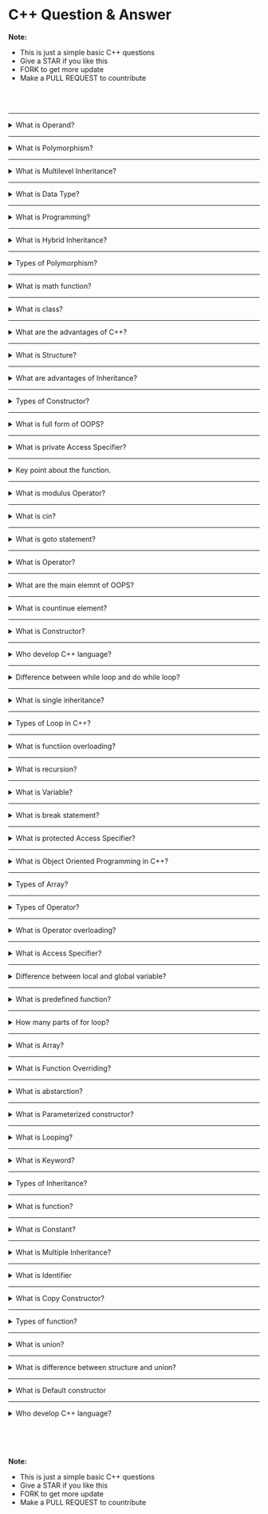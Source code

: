 # C++ Question & Answer

**Note:**
 - This is just a simple basic C++ questions <br> 
 - Give a STAR if you like this 
 - FORK to get more update
 - Make a PULL REQUEST to countribute


<br><br>

<hr>

<details><summary> What is Operand?</summary>

- The data or variable on which the operation is performed is called `operand`.
- for example:
    `x+y` [Here '+' is an operator, x & y are operand]


</details>

<hr>

<details><summary> What is Polymorphism?</summary>

- It means one name many forms so we can say that in tis type of programming some function is used to perform different kind of operation.
- It is an important part of object oriented programming language.

</details>

<hr>

<details><summary> What is Multilevel Inheritance?</summary>

- When first class is inherited by second class, second class is inherited by third class and so on is called multilevel inheritance.
- In this type of inheritance each derived class is the base class for the next class.
- In this type of inheritance atleast three class are compulsory.

</details>

<hr>

<details><summary> What is Data Type?</summary>

- It is a type of data which is used in the program.
- The data type defines the amount of storage area allocated to variables.
- Example of data types are `int`, `float`, `char` etc.

</details>

<hr>

<details><summary> What is Programming?</summary>

- Programming is a process to write a code to construct an application and the source code is called program.

</details>

<hr>

<details><summary> What is Hybrid Inheritance?</summary>

- The combination of two or more than two inheeritance is called hybrid inheritance.
- It can be combination of any two or more than two inheritance (single, multilevel, hierarchical)
- In this type of inheritance at least three class are compulsory.

</details>

<hr>

<details><summary> Types of Polymorphism?</summary>

- Compile Time Polymorphism:
    Function overloading and Operator overloading are the example of Compile Time Polymorphism
- Runtime Polymorphism:
    Function overriding is the example of Runtime Polymorphism

</details>

<hr>

<details><summary> What is math function?</summary>

- It is used to perform the mathematical related operation
- There are many predefine math function in C library
- All the math funnction are predefine in `math.h` header file

</details>

<hr>

<details><summary> What is class?</summary>

- It is a collection of data member function in which data member is the variable and member function is the function used inside class
- It is declared with class keyword
    **For example:** `class Rectangle`
    - Here class is a keyword and Rectangle is the name of class

</details>

<hr>

<details><summary> What are the advantages of C++?</summary>

- C++ is a highly portable language means we can say that the software developed using C++ language can run on any platform
- C++ is an object-oriented programming language which includes the concepts such as classes, objects, inheritance, polymorphism, abstruction, encapsulation
- C++ has the concept of inheritance. Through inheritance, one can eliminate the redundant code and can reuse the existing classes.
- Data hiding helps the programmer to build secure programs so that the program cannot be attacked by the invaders
- It contains a rich function library 

</details>

<hr>

<details><summary> What is Structure?</summary>

- It is a collectio of data of different data type
- It is a user data type
- Data can of `int, float, char, double` etc data type
- We can access the member of structure by making the variable of structure
- struct keyword is used to create a structure

</details>

<hr>

<details><summary>What are advantages of Inheritance? </summary>

- **Code Reuseability:** It means functiion inside base class is shared by all the derieved class
- **Time Saving:** Because there is no need to define existing property (same code) of a class in another class
- **Less Cost:** Because existing code is reused, it leads to less develoment and maintainance costs.
- It helps to reduce code redundancy. 

</details>

<hr>

<details><summary> Types of Constructor?</summary>

There are three types of constructor:
- Default Constructor
- Parameterized Constructor
- Copy Constructor

</details>

<hr>

<details><summary> What is full form of OOPS? </summary>

- Object Oriented Programming System

</details>

<hr>

<details><summary> What is private Access Specifier?</summary>

- It is ussed to hide data memeber and memeber function from other classes
- Private element of a class can be accessed only inside in its own class
- Private element of a class can not be accessed out of that class

</details>

<hr>

<details><summary> Key point about the function.</summary>

There are three key point of function:
- Function Declaration = It is used to declare a function
- Function Definition = It means to write the code to perform a specific task
- Function Calling = It means to call the function to execute the function code

</details>

<hr>

<details><summary> What is modulus Operator?</summary>

- It returns the remainder of a division 
- % symbol is used to calculate modulus
    Example: 16%6=4 because the remainder is 4 when we divide 16 by 6

</details>

<hr>

<details><summary> What is cin?</summary>

- It is a keyword which is used to take user input at runtime
- It is always used with extraction (>>) operator

</details>

<hr>

<details><summary> What is goto statement?</summary>

- It is an user controlled jump statement which is controlled by the user
- It is always used with label

</details>

<hr>

<details><summary> What is Operator?</summary>

- It is a special symbol which is usd to perform the operation like arithmetic, logical etc.
    - for example:
    `x+y`
    Here '+' is an operator, x & y are operand

</details>

<hr>

<details><summary> What are the main elemnt of OOPS?</summary>

There are four main elemnt of OOPS
- Encapsulation
- Abstraction
- Inheritance
- Polymorphism

</details>

<hr>

<details><summary> What is countinue element?</summary>

- It is a keyword which is used to skip the next statement and countinue the loop
- It is mostly used with loop

</details>

<hr>

<details><summary> What is Constructor?</summary>

- It is a special memeber of class that executes when we create the instance (object) of that class. In-other word, we can say that there is no need to call a constructor
- Its name the same as class name
- It has no return type
- It may be parameterized or non-parameterized
- It is used to initialize class level variable

</details>

<hr>

<details><summary> Who develop C++ language?</summary>

- Bjarne Stroustrup

</details>

<hr>

<details><summary>Difference between while loop and do while loop?</summary>

- The difference between while loop and do while loop is that in the case of while loop, if the conditiion is wrong then the body does not execute. But in the case of do while loop, it's body execute at least one time either condition true or false

</details>

<hr>

<details><summary> What is single inheritance?</summary>

- In this type of inheritance only two classes are used in which one is inherited by another

</details>

<hr>

<details><summary> Types of Loop in C++?</summary>

There are there types of loop used in C++
- For loop
- While loop
- Do While loop

</details>

<hr>

<details><summary> What is functiion overloading?</summary>

- The function with same name and differnt parameter is called function overloading.

</details>

<hr>

<details><summary> What is recursion?</summary>

- The process of calling a function by itself is called recursion 

</details>

<hr>

<details><summary> What is Variable?</summary>

- It is a name of storage area which is used to store data or infofrmation
- It always contains last value assigned to it
- Each value most be assigned a specific data type
    - for example:
    `int x=5`
    Here 'x' ia a variable name and its value is 5 

</details>

<hr>

<details><summary> What is break statement?</summary>

- It is a keyword which is used to transfer the control out of the body of loop
- In other word we can say that, it is used to terminate the execution of loop
- It is also used to terminate the processing of a particular case in switch

</details>

<hr>

<details><summary> What is protected Access Specifier? </summary>

- It is approximately same as private but it allows the accessibility of data meeber and memeber function to the child class
- protected is used in the case of inheritance 

</details>

<hr>

<details><summary> What is Object Oriented Programming in C++?</summary>

- Object Oriented Programming (OOP) is a programming language model organize around objects rather than 'actions' and data rather than logic 

</details>

<hr>

<details><summary> Types of Array?</summary>

There are two types of array in C++
- Single Dimension Array
- Multi Dimension Array

</details>

<hr>

<details><summary> Types of Operator?</summary>

- Arithmetic Operators
- Relational Operators
- Logical Operators
- Assignment Operators
- Bitwise Operators
- Increment/Decremnet Operators
- Conditional Operators
- Special Operator

</details>

<hr>

<details><summary> What is Operator overloading?</summary>

- It is a type of polymorphism in which an operator is overloaded to give user define meaning to it
- Overloaded operators are functions with special keyword operator followed by the symbol for the operator being defined
- By using an operator overloading we can change the meaning of operator
- Overloaded operator is used to perform operation on user-define data type  

</details>

<hr>

<details><summary> What is Access Specifier?</summary>

- It is a keyword which is used to provide accessibiliy of data member (variable) and member function (function) of a class
- It is also called access modifier
    for example: public, private, etc

</details>

<hr>

<details><summary> Difference between local and global variable?</summary>

- Gloal variable is defined outside a function but Local vriable is defined inside a function
- Global variable can be accessed anywhere in the program but Local variable can be accessed only withina function 

</details>

<hr>

<details><summary> What is predefined function?</summary>

- The function which is predefined in the library is called prdefined function
- It is also called library function
- Example: printf, scanf, getch. clrscr, etc

</details>

<hr>

<details><summary> How many parts of for loop?</summary>

There are three parts of for loop
- Initialization
- Conditioon
- Increment or Decrement (It is also called 'update')

</details>

<hr>

<details><summary> What is Array?</summary>

- Array is te collection of data of same data type
- It is used to store group of data simultaneously
- It can store data of same data type (means an integer array can only store integer value, character array can only store only character value, and so on)
- We can not fetch data from array directly therefore we use index point
- The indexing of array always start with 0
- Index value is always an integer number
- array maybe of any data type like int, float, char, etc
    - for example:
    `int ar[5]={10,20,30,50,80};`
    Here 'ar' is the name of array and '5' is the size of array means this array can store atmost 5 value

</details>

<hr>

<details><summary> What is Function Overriding?</summary>

- Function with the same name and parameter is called function overriding
- It is not possible to make two function with same name and same parameter ina single class, therefore to implement function overriding derived class is used

</details>

<hr>

<details><summary> What is abstarction?</summary>

- Abstraction = Data hiding
- In otherword, we can say that in this type of programming essential data is shown to the user or outside class and unessential data is hidden
- Members define with a public access specifier are accessible through the program
- Members defined with a private access specifier are not accessible through out the program   

</details>

<hr>

<details><summary> What is Parameterized constructor?</summary>

- The constructor with parameter is called Parameterized constructor

</details>

<hr>

<details><summary> What is Looping?</summary>

- To run the body countinously until a required condition is fufill is called looping

</details>

<hr>

<details><summary> What is Keyword?</summary>

- The word which is predefined in the library is called keyword
- Its functinality is also predefined
- we can not use keyword as variable

</details>

<hr>

<details><summary> Types of Inheritance?</summary>

There are five types of inheritance in C++
- Single Inheritance
- Multiple Inheritance
- Multilevel Inheritance
- Hierarchical Inheritance
- Hybrid Inheritance

</details>

<hr>

<details><summary> What is function?</summary>

- It is a collction of statement that performs a specific task
- It executes when it is called by its name 
- A large program is divided into a number of small building block for simplicity and this building block is called function
- We can cal a function again and again
- The most important features of function is code re-usability
- The C library provides many predefine functions

</details>

<hr>

<details><summary> What is Constant?</summary>

- It refers to a fixeed value (can not be change any instant)
- It is also called Literals
- It can be of any data type like int, float, char etc

</details>

<hr>

<details><summary> What is Multiple Inheritance?</summary>

- When two or more than two classes are inherited by a single class simultaneously is called multiple inheritance
- In otherword, we can say in this type of inheritance Base class may b etwo or more than two but derived class should be one 
- In this type of inheritance atleast three class are compulsory

</details>

<hr>

<details><summary> What is Identifier</summary>

- It is a name of differnt part of programming elements like variable name, method name, etc
- It is a string of alphanumeric characters that begins with alphabet or underscore
    - For example:
    `int x=5;`
    Here 'x' ia a variable or we can say that identifiers

</details>

<hr>

<details><summary> What is Copy Constructor?</summary>

- In this type of constructor one object with parameter is copied into another object so it is called copy constructor

</details>

<hr>

<details><summary> Types of function?</summary>

There are two types of function in C
- Predefined function
- Userdefined function

</details>

<hr>

<details><summary> What is union?</summary>

- It is a collection of data of different data type
- It is a user defined data type
- Dat is of int, char, float, double, etc data type
- We can access the member of union by making the varaible of union
- union keyword is used to create a union
- union can store single value at a time 

</details>

<hr>

<details><summary>What is difference between structure and union?</summary>

- Structure supports multiple value simultaneously but union support only one value at a time because in structure, each variable have its own memory block but in union a single memory block is shared by all variable union. 

</details>

<hr>

<details><summary> What is Default constructor</summary>

- The constructor with no parameter is called default constructor

</details>





















<hr>

<details><summary> Who develop C++ language?</summary>

- Bjarne Stroustrup

</details>



<br><br><br>

**Note:**
 - This is just a simple basic C++ questions <br> 
 - Give a STAR if you like this 
 - FORK to get more update
 - Make a PULL REQUEST to countribute
